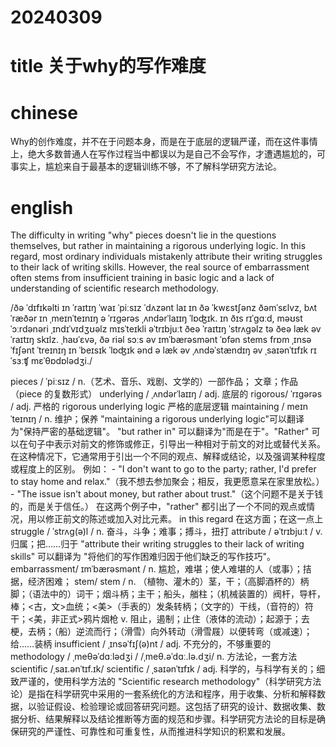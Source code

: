 
# 20240309

# title 关于why的写作难度

# chinese 
Why的创作难度，并不在于问题本身，而是在于底层的逻辑严谨，而在这件事情上，绝大多数普通人在写作过程当中都误以为是自己不会写作，才遭遇尴尬的，可事实上，尴尬来自于最基本的逻辑训练不够，不了解科学研究方法论。

# english
The difficulty in writing "why" pieces doesn't lie in the questions themselves, but rather in maintaining a rigorous underlying logic. In this regard, most ordinary individuals mistakenly attribute their writing struggles to their lack of writing skills. However, the real source of embarrassment often stems from insufficient training in basic logic and a lack of understanding of scientific research methodology.

/ðə ˈdɪfɪkəlti ɪn ˈraɪtɪŋ ˈwaɪ ˈpiːsɪz ˈdʌzənt laɪ ɪn ðə ˈkwɛstʃənz ðəmˈsɛlvz, bʌt ˈræðər ɪn ˌmeɪnˈteɪnɪŋ ə ˈrɪɡərəs ˌʌndərˈlaɪɪŋ ˈlɒʤɪk. ɪn ðɪs rɪˈɡɑːd, məʊst ˈɔːrdənəri ˌɪndɪˈvɪdʒʊəlz mɪsˈteɪkli əˈtrɪbjuːt ðeə ˈraɪtɪŋ ˈstrʌɡəlz tə ðeə læk əv ˈraɪtɪŋ skɪlz. ˌhaʊˈɛvə, ðə riəl sɔːs əv ɪmˈbærəsmənt ˈɒfən stems frɒm ˌɪnsəˈfɪʃənt ˈtreɪnɪŋ ɪn ˈbeɪsɪk ˈlɒʤɪk ənd ə læk əv ˌʌndəˈstændɪŋ əv ˌsaɪənˈtɪfɪk rɪˈsɜːʧ mɛˈθɒdɒlədʒi./

pieces / ˈpiːsɪz / n.（艺术、音乐、戏剧、文学的）一部作品； 文章；作品 （piece 的复数形式）
underlying / ˌʌndərˈlaɪɪŋ / adj. 底层的
rigorous/ ˈrɪɡərəs / adj. 严格的
rigorous underlying logic 严格的底层逻辑
maintaining / meɪnˈteɪnɪŋ / n.  维护；保养
"maintaining a rigorous underlying logic"可以翻译为"保持严密的基础逻辑"。
"but rather in" 可以翻译为"而是在于"。"Rather" 可以在句子中表示对前文的修饰或修正，引导出一种相对于前文的对比或替代关系。在这种情况下，它通常用于引出一个不同的观点、解释或结论，以及强调某种程度或程度上的区别。
例如：
    - "I don't want to go to the party; rather, I'd prefer to stay home and relax."（我不想去参加聚会；相反，我更愿意呆在家里放松。）
    - "The issue isn't about money, but rather about trust."（这个问题不是关于钱的，而是关于信任。）
    在这两个例子中，"rather" 都引出了一个不同的观点或情况，用以修正前文的陈述或加入对比元素。
in this regard 在这方面；在这一点上
struggle / ˈstrʌɡ(ə)l / n.  奋斗，斗争；难事；搏斗，扭打
attribute / əˈtrɪbjuːt / v.  归属；把……归于
"attribute their writing struggles to their lack of writing skills" 可以翻译为 "将他们的写作困难归因于他们缺乏的写作技巧"。
embarrassment/ ɪmˈbærəsmənt / n.  尴尬，难堪；使人难堪的人（或事）；拮据，经济困难；
stem/ stem / n.  （植物、灌木的）茎，干；（高脚酒杯的）柄脚；（语法中的）词干；烟斗柄；主干；船头，艏柱；（机械装置的）阀杆，导杆，棒；<古，文>血统；<美>（手表的）发条转柄；（文字的）干线，（音符的）符干；<美，非正式>鸦片烟枪 v.
阻止，遏制；止住（液体的流动）；起源于；去梗，去柄；（船）逆流而行；（滑雪）向外转动（滑雪屐）以便转弯（或减速）；给……装柄
insufficient / ˌɪnsəˈfɪʃ(ə)nt / adj.  不充分的，不够重要的
methodology / ˌmeθəˈdɑːlədʒi / /ˌmeθ.əˈdɑː.lə.dʒi/  n.  方法论，一套方法
scientific /ˌsaɪ.ənˈtɪf.ɪk/
scientific / ˌsaɪənˈtɪfɪk / adj.  科学的，与科学有关的；细致严谨的，使用科学方法的
"Scientific research methodology"（科学研究方法论）是指在科学研究中采用的一套系统化的方法和程序，用于收集、分析和解释数据，以验证假设、检验理论或回答研究问题。这包括了研究的设计、数据收集、数据分析、结果解释以及结论推断等方面的规范和步骤。科学研究方法论的目标是确保研究的严谨性、可靠性和可重复性，从而推进科学知识的积累和发展。
